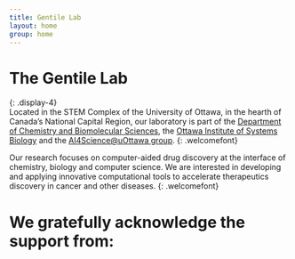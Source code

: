 ```yaml
---
title: Gentile Lab
layout: home
group: home
---
```


# The Gentile Lab
{: .display-4}
<br>
Located in the STEM Complex of the University of Ottawa, in the hearth of Canada’s National Capital Region, our laboratory is part of the [Department of Chemistry and Biomolecular Sciences](https://www.uottawa.ca/faculty-science/chemistry-biomolecular-sciences), the [Ottawa Institute of Systems Biology](https://www.uottawa.ca/research-innovation/ottawa-institute-systems-biology) and the [AI4Science@uOttawa group](https://ai4science.uottawa.ca).
{: .welcomefont}

Our research focuses on computer-aided drug discovery at the interface of chemistry, biology and computer science. We are interested in developing and applying innovative computational tools to accelerate therapeutics discovery in cancer and other diseases. 
{: .welcomefont}

# We gratefully acknowledge the support from:
